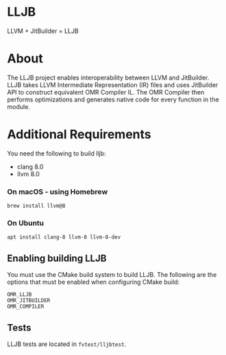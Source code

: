 <!--
Copyright IBM Corp. and others 2020

This program and the accompanying materials are made available under
the terms of the Eclipse Public License 2.0 which accompanies this
distribution and is available at https://www.eclipse.org/legal/epl-2.0/
or the Apache License, Version 2.0 which accompanies this distribution and
is available at https://www.apache.org/licenses/LICENSE-2.0.

This Source Code may also be made available under the following
Secondary Licenses when the conditions for such availability set
forth in the Eclipse Public License, v. 2.0 are satisfied: GNU
General Public License, version 2 with the GNU Classpath
Exception [1] and GNU General Public License, version 2 with the
OpenJDK Assembly Exception [2].

[1] https://www.gnu.org/software/classpath/license.html
[2] http://openjdk.java.net/legal/assembly-exception.html

SPDX-License-Identifier: EPL-2.0 OR Apache-2.0 OR GPL-2.0 WITH Classpath-exception-2.0 OR LicenseRef-GPL-2.0 WITH Assembly-exception
-->

# LLJB

LLVM + JitBuilder = LLJB

# About

The LLJB project enables interoperability between LLVM and JitBuilder. LLJB
takes LLVM Intermediate Representation (IR) files and uses JitBuilder API to
construct equivalent OMR Compiler IL. The OMR Compiler then performs
optimizations and generates native code for every function in the module.

# Additional Requirements

You need the following to build lljb:

* clang 8.0
* llvm 8.0

### On macOS - using Homebrew

```
brew install llvm@8
```

### On Ubuntu
```
apt install clang-8 llvm-8 llvm-8-dev
```

## Enabling building LLJB

You must use the CMake build system to build LLJB. The following are
the options that must be enabled when configuring CMake build:

```
OMR_LLJB
OMR_JITBUILDER
OMR_COMPILER
```

## Tests

LLJB tests are located in `fvtest/lljbtest`.
